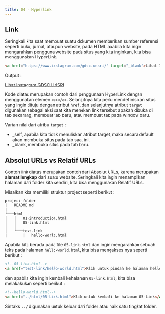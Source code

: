 ```yaml
---
title: 04 - Hyperlink
---
```


## Link

Seringkali kita saat membuat suatu dokumen memberikan sumber referensi seperti buku, jurnal, ataupun website, pada HTML
apabila kita ingin mengarahkan pengguna website pada situs yang kita inginkan, kita bisa menggunakan HyperLink.

```html
<a href="https://www.instagram.com/gdsc.unsri/" target="_blank">Lihat Instagram GDSC UNSRI</a>
```

Output :

[Lihat Instagram GDSC UNSRI](https://www.instagram.com/gdsc.unsri/)

Kode diatas merupakan contoh dari penggunaan HyperLink dengan menggunakan elemen `<a></a>`. Selanjutnya kita perlu
mendefinisikan situs yang ingin dituju dengan atribut `href`, dan selanjutnya atribut `target` digunakan sebagai aksi
saat kita menekan link tersebut apakah dibuka di tab sekarang, membuat tab baru, atau membuat tab pada window baru.

Varian nilai dari atribu `target` :

- _self, apabila kita tidak menuliskan atribut target, maka secara default akan membuka situs pada tab saat ini.
- _blank, membuka situs pada tab baru.

## Absolut URLs vs Relatif URLs

Contoh link diatas merupakan contoh dari Absolut URLs, karena merupakan **alamat lengkap** dari suatu website.
Seringkali kita ingin menampilkan halaman dari folder kita sendiri, kita bisa menggunakan Relatif URLs.

Misalkan kita memiliki struktur project seperti berikut :

```
project-folder
|   README.md
|
└───html
│   │   01-introduction.html
│   │   05-link.html
│   │
│   └───test-link
|       |   hello-world.html
```

Apabila kita berada pada file `05-link.html` dan ingin mengarahkan sebuah teks pada halaman `hello-world.html`, kita
bisa mengakses nya seperti berikut :

```html
<!--05-link.html-->
<a href="test-link/hello-world.html">Klik untuk pindah ke halaman hello-world</a>
```

dan apabila kita ingin kembali kehalaman `05-link.html`, kita bisa melakakukan seperti berikut :

```html
<!--hello-world.html-->
<a href="../html/05-Link.html">Klik untuk kembali ke halaman 05-Link</a>
```

Sintaks `../` digunakan untuk keluar dari folder atau naik satu tingkat folder.